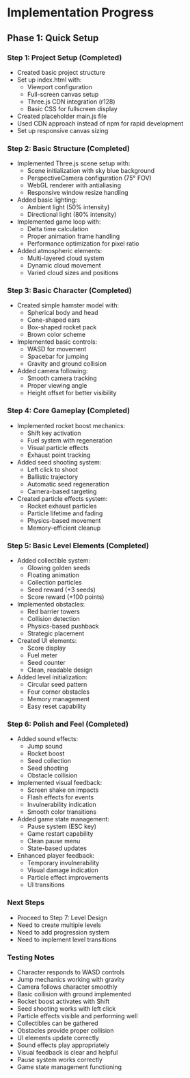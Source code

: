 # Implementation Progress

## Phase 1: Quick Setup
### Step 1: Project Setup (Completed)
- Created basic project structure
- Set up index.html with:
  - Viewport configuration
  - Full-screen canvas setup
  - Three.js CDN integration (r128)
  - Basic CSS for fullscreen display
- Created placeholder main.js file
- Used CDN approach instead of npm for rapid development
- Set up responsive canvas sizing

### Step 2: Basic Structure (Completed)
- Implemented Three.js scene setup with:
  - Scene initialization with sky blue background
  - PerspectiveCamera configuration (75° FOV)
  - WebGL renderer with antialiasing
  - Responsive window resize handling
- Added basic lighting:
  - Ambient light (50% intensity)
  - Directional light (80% intensity)
- Implemented game loop with:
  - Delta time calculation
  - Proper animation frame handling
  - Performance optimization for pixel ratio
- Added atmospheric elements:
  - Multi-layered cloud system
  - Dynamic cloud movement
  - Varied cloud sizes and positions

### Step 3: Basic Character (Completed)
- Created simple hamster model with:
  - Spherical body and head
  - Cone-shaped ears
  - Box-shaped rocket pack
  - Brown color scheme
- Implemented basic controls:
  - WASD for movement
  - Spacebar for jumping
  - Gravity and ground collision
- Added camera following:
  - Smooth camera tracking
  - Proper viewing angle
  - Height offset for better visibility

### Step 4: Core Gameplay (Completed)
- Implemented rocket boost mechanics:
  - Shift key activation
  - Fuel system with regeneration
  - Visual particle effects
  - Exhaust point tracking
- Added seed shooting system:
  - Left click to shoot
  - Ballistic trajectory
  - Automatic seed regeneration
  - Camera-based targeting
- Created particle effects system:
  - Rocket exhaust particles
  - Particle lifetime and fading
  - Physics-based movement
  - Memory-efficient cleanup

### Step 5: Basic Level Elements (Completed)
- Added collectible system:
  - Glowing golden seeds
  - Floating animation
  - Collection particles
  - Seed reward (+3 seeds)
  - Score reward (+100 points)
- Implemented obstacles:
  - Red barrier towers
  - Collision detection
  - Physics-based pushback
  - Strategic placement
- Created UI elements:
  - Score display
  - Fuel meter
  - Seed counter
  - Clean, readable design
- Added level initialization:
  - Circular seed pattern
  - Four corner obstacles
  - Memory management
  - Easy reset capability

### Step 6: Polish and Feel (Completed)
- Added sound effects:
  - Jump sound
  - Rocket boost
  - Seed collection
  - Seed shooting
  - Obstacle collision
- Implemented visual feedback:
  - Screen shake on impacts
  - Flash effects for events
  - Invulnerability indication
  - Smooth color transitions
- Added game state management:
  - Pause system (ESC key)
  - Game restart capability
  - Clean pause menu
  - State-based updates
- Enhanced player feedback:
  - Temporary invulnerability
  - Visual damage indication
  - Particle effect improvements
  - UI transitions

### Next Steps
- Proceed to Step 7: Level Design
- Need to create multiple levels
- Need to add progression system
- Need to implement level transitions

### Testing Notes
- Character responds to WASD controls
- Jump mechanics working with gravity
- Camera follows character smoothly
- Basic collision with ground implemented
- Rocket boost activates with Shift
- Seed shooting works with left click
- Particle effects visible and performing well
- Collectibles can be gathered
- Obstacles provide proper collision
- UI elements update correctly
- Sound effects play appropriately
- Visual feedback is clear and helpful
- Pause system works correctly
- Game state management functioning

